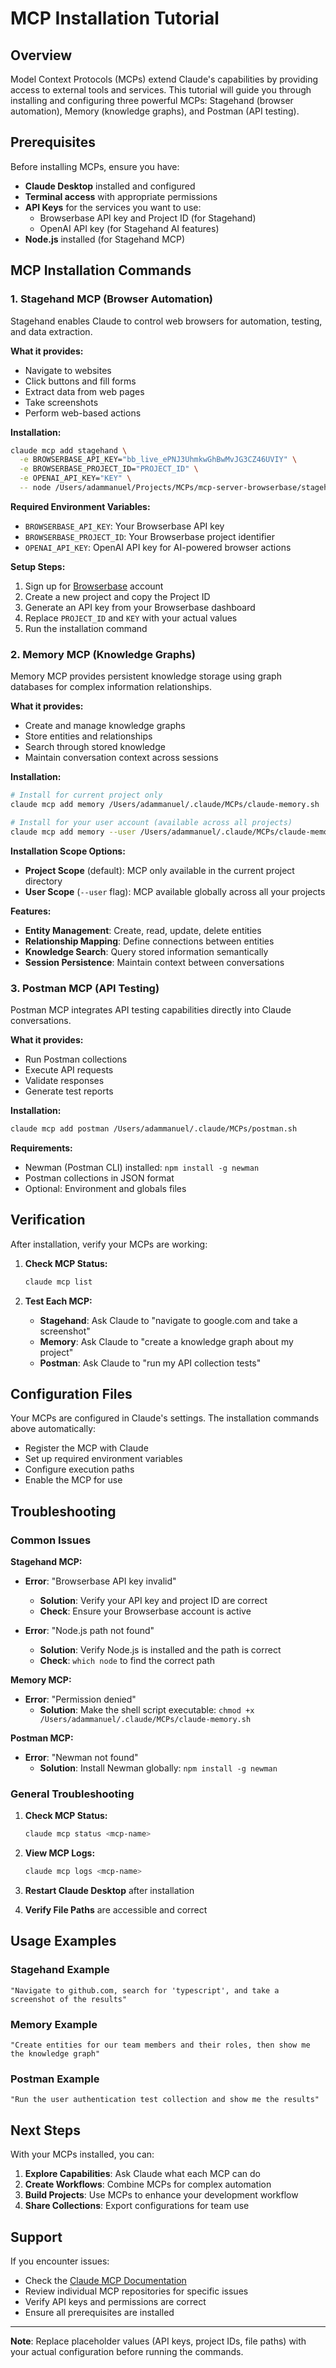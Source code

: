 # MCP Installation Tutorial

## Overview

Model Context Protocols (MCPs) extend Claude's capabilities by providing access to external tools and services. This tutorial will guide you through installing and configuring three powerful MCPs: Stagehand (browser automation), Memory (knowledge graphs), and Postman (API testing).

## Prerequisites

Before installing MCPs, ensure you have:

- **Claude Desktop** installed and configured
- **Terminal access** with appropriate permissions
- **API Keys** for the services you want to use:
  - Browserbase API key and Project ID (for Stagehand)
  - OpenAI API key (for Stagehand AI features)
- **Node.js** installed (for Stagehand MCP)

## MCP Installation Commands

### 1. Stagehand MCP (Browser Automation)

Stagehand enables Claude to control web browsers for automation, testing, and data extraction.

**What it provides:**
- Navigate to websites
- Click buttons and fill forms
- Extract data from web pages
- Take screenshots
- Perform web-based actions

**Installation:**
```bash
claude mcp add stagehand \
  -e BROWSERBASE_API_KEY="bb_live_ePNJ3UhmkwGhBwMvJG3CZ46UVIY" \
  -e BROWSERBASE_PROJECT_ID="PROJECT_ID" \
  -e OPENAI_API_KEY="KEY" \
  -- node /Users/adammanuel/Projects/MCPs/mcp-server-browserbase/stagehand/dist/index.js
```

**Required Environment Variables:**
- `BROWSERBASE_API_KEY`: Your Browserbase API key
- `BROWSERBASE_PROJECT_ID`: Your Browserbase project identifier
- `OPENAI_API_KEY`: OpenAI API key for AI-powered browser actions

**Setup Steps:**
1. Sign up for [Browserbase](https://browserbase.com) account
2. Create a new project and copy the Project ID
3. Generate an API key from your Browserbase dashboard
4. Replace `PROJECT_ID` and `KEY` with your actual values
5. Run the installation command

### 2. Memory MCP (Knowledge Graphs)

Memory MCP provides persistent knowledge storage using graph databases for complex information relationships.

**What it provides:**
- Create and manage knowledge graphs
- Store entities and relationships
- Search through stored knowledge
- Maintain conversation context across sessions

**Installation:**
```bash
# Install for current project only
claude mcp add memory /Users/adammanuel/.claude/MCPs/claude-memory.sh

# Install for your user account (available across all projects)
claude mcp add memory --user /Users/adammanuel/.claude/MCPs/claude-memory.sh
```

**Installation Scope Options:**
- **Project Scope** (default): MCP only available in the current project directory
- **User Scope** (`--user` flag): MCP available globally across all your projects

**Features:**
- **Entity Management**: Create, read, update, delete entities
- **Relationship Mapping**: Define connections between entities
- **Knowledge Search**: Query stored information semantically
- **Session Persistence**: Maintain context between conversations

### 3. Postman MCP (API Testing)

Postman MCP integrates API testing capabilities directly into Claude conversations.

**What it provides:**
- Run Postman collections
- Execute API requests
- Validate responses
- Generate test reports

**Installation:**
```bash
claude mcp add postman /Users/adammanuel/.claude/MCPs/postman.sh
```

**Requirements:**
- Newman (Postman CLI) installed: `npm install -g newman`
- Postman collections in JSON format
- Optional: Environment and globals files

## Verification

After installation, verify your MCPs are working:

1. **Check MCP Status:**
   ```bash
   claude mcp list
   ```

2. **Test Each MCP:**
   - **Stagehand**: Ask Claude to "navigate to google.com and take a screenshot"
   - **Memory**: Ask Claude to "create a knowledge graph about my project"
   - **Postman**: Ask Claude to "run my API collection tests"

## Configuration Files

Your MCPs are configured in Claude's settings. The installation commands above automatically:

- Register the MCP with Claude
- Set up required environment variables
- Configure execution paths
- Enable the MCP for use

## Troubleshooting

### Common Issues

**Stagehand MCP:**
- **Error**: "Browserbase API key invalid"
  - **Solution**: Verify your API key and project ID are correct
  - **Check**: Ensure your Browserbase account is active

- **Error**: "Node.js path not found"
  - **Solution**: Verify Node.js is installed and the path is correct
  - **Check**: `which node` to find the correct path

**Memory MCP:**
- **Error**: "Permission denied"
  - **Solution**: Make the shell script executable: `chmod +x /Users/adammanuel/.claude/MCPs/claude-memory.sh`

**Postman MCP:**
- **Error**: "Newman not found"
  - **Solution**: Install Newman globally: `npm install -g newman`

### General Troubleshooting

1. **Check MCP Status:**
   ```bash
   claude mcp status <mcp-name>
   ```

2. **View MCP Logs:**
   ```bash
   claude mcp logs <mcp-name>
   ```

3. **Restart Claude Desktop** after installation

4. **Verify File Paths** are accessible and correct

## Usage Examples

### Stagehand Example
```
"Navigate to github.com, search for 'typescript', and take a screenshot of the results"
```

### Memory Example  
```
"Create entities for our team members and their roles, then show me the knowledge graph"
```

### Postman Example
```
"Run the user authentication test collection and show me the results"
```

## Next Steps

With your MCPs installed, you can:

1. **Explore Capabilities**: Ask Claude what each MCP can do
2. **Create Workflows**: Combine MCPs for complex automation
3. **Build Projects**: Use MCPs to enhance your development workflow
4. **Share Collections**: Export configurations for team use

## Support

If you encounter issues:

- Check the [Claude MCP Documentation](https://docs.anthropic.com/claude/docs)
- Review individual MCP repositories for specific issues
- Verify API keys and permissions are correct
- Ensure all prerequisites are installed

---

**Note**: Replace placeholder values (API keys, project IDs, file paths) with your actual configuration before running the commands.